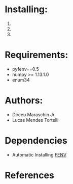 # Installing:
1.
2.
3.

# Requirements:

- pyfenv==0.5
- numpy >= 1.13.1.0
- enum34


# Authors:
- Dirceu Maraschin Jr.
- Lucas Mendes Tortelli

# Dependencies
- Automatic Installing
[FENV](https://github.com/ldo/pyfenv)


# References
